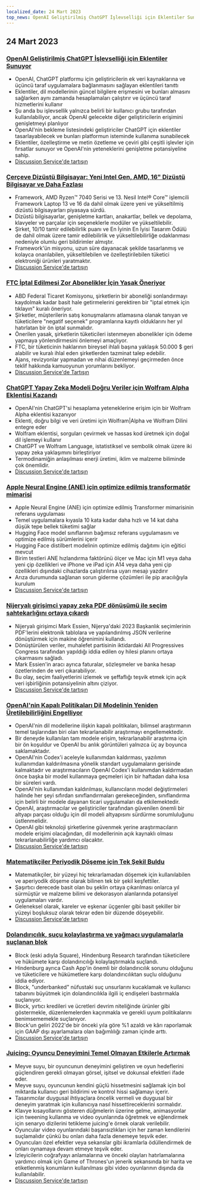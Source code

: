 ```yaml
---
localized_date: 24 Mart 2023
top_news: OpenAI Geliştirilmiş ChatGPT İşlevselliği için Eklentiler Sunuyor
---
```


## 24 Mart 2023

### [OpenAI Geliştirilmiş ChatGPT İşlevselliği için Eklentiler Sunuyor](https://openai.com/blog/chatgpt-plugins)

- OpenAI, ChatGPT platformu için geliştiricilerin ek veri kaynaklarına ve üçüncü taraf uygulamalara bağlanmasını sağlayan eklentileri tanıttı
- Eklentiler, dil modellerinin güncel bilgilere erişmesini ve bunları almasını sağlarken aynı zamanda hesaplamaları çalıştırır ve üçüncü taraf hizmetlerini kullanır
- Şu anda bu işlevsellik yalnızca belirli bir kullanıcı grubu tarafından kullanılabiliyor, ancak OpenAI gelecekte diğer geliştiricilerin erişimini genişletmeyi planlıyor
- OpenAI'nin bekleme listesindeki geliştiriciler ChatGPT için eklentiler tasarlayabilecek ve bunları platformun isteminde kullanıma sunabilecek
- Eklentiler, özelleştirme ve metin özetleme ve çeviri gibi çeşitli işlevler için fırsatlar sunuyor ve OpenAI'nin yeteneklerini genişletme potansiyeline sahip.
- [Discussion Service'de tartışın](http://news.ycombinator.com/item?id=35277677)

### [Çerçeve Dizüstü Bilgisayar: Yeni Intel Gen, AMD, 16" Dizüstü Bilgisayar ve Daha Fazlası](https://frame.work/)

- Framework, AMD Ryzen™ 7040 Serisi ve 13. Nesil Intel® Core™ işlemcili Framework Laptop 13 ve 16 da dahil olmak üzere yeni ve yükseltilmiş dizüstü bilgisayarları piyasaya sürdü.
- Dizüstü bilgisayarlar, genişletme kartları, anakartlar, bellek ve depolama, klavyeler ve parçalar için seçeneklerle modüler ve yükseltilebilir.
- Şirket, 10/10 tamir edilebilirlik puanı ve En İyinin En İyisi Tasarım Ödülü de dahil olmak üzere tamir edilebilirlik ve yükseltilebilirliğe odaklanması nedeniyle olumlu geri bildirimler almıştır.
- Framework'ün misyonu, uzun süre dayanacak şekilde tasarlanmış ve kolayca onarılabilen, yükseltilebilen ve özelleştirilebilen tüketici elektroniği ürünleri yaratmaktır.
- [Discussion Service'de tartışın](http://news.ycombinator.com/item?id=35277660)

### [FTC İptal Edilmesi Zor Abonelikler İçin Yasak Öneriyor](https://www.theverge.com/2023/3/23/23652373/ftc-click-to-cancel-subscription-service-dark-patterns-ban)

- ABD Federal Ticaret Komisyonu, şirketlerin bir aboneliği sonlandırmayı kaydolmak kadar basit hale getirmelerini gerektiren bir "iptal etmek için tıklayın" kuralı öneriyor.
- Şirketler, müşterilerin satış konuşmalarını atlamasına olanak tanıyan ve tüketicilere "negatif seçenek" programlarına kayıtlı olduklarını her yıl hatırlatan bir ön iptal sunmalıdır.
- Önerilen yasak, şirketlerin tüketicileri istenmeyen abonelikler için ödeme yapmaya yönlendirmesini önlemeyi amaçlıyor.
- FTC, bir tüketicinin haklarının bireysel ihlali başına yaklaşık 50.000 $ geri alabilir ve kuralı ihlal eden şirketlerden tazminat talep edebilir.
- Ajans, revizyonlar yapmadan ve nihai düzenlemeyi geçirmeden önce teklif hakkında kamuoyunun yorumlarını bekliyor.
- [Discussion Service'de Tartışın](http://news.ycombinator.com/item?id=35274519)

### [ChatGPT Yapay Zeka Modeli Doğru Veriler için Wolfram Alpha Eklentisi Kazandı](https://writings.stephenwolfram.com/2023/03/chatgpt-gets-its-wolfram-superpowers/)

- OpenAI'nin ChatGPT'si hesaplama yeteneklerine erişim için bir Wolfram Alpha eklentisi kazanıyor
- Eklenti, doğru bilgi ve veri üretimi için Wolfram|Alpha ve Wolfram Dilini entegre eder
- Wolfram eklentisi, sorguları çevirmek ve hassas kod üretmek için doğal dil işlemeyi kullanır
- ChatGPT ve Wolfram Language, istatistiksel ve sembolik olmak üzere iki yapay zeka yaklaşımını birleştiriyor
- Termodinamiğin anlaşılması enerji üretimi, iklim ve malzeme biliminde çok önemlidir.
- [Discussion Service'de tartışın](http://news.ycombinator.com/item?id=35277925)

### [Apple Neural Engine (ANE) için optimize edilmiş transformatör mimarisi](https://github.com/apple/ml-ane-transformers)

- Apple Neural Engine (ANE) için optimize edilmiş Transformer mimarisinin referans uygulaması
- Temel uygulamalara kıyasla 10 kata kadar daha hızlı ve 14 kat daha düşük tepe bellek tüketimi sağlar
- Hugging Face model sınıflarının bağımsız referans uygulamasını ve optimize edilmiş sürümlerini içerir
- Hugging Face distilbert modelinin optimize edilmiş dağıtımı için eğitici mevcut
- Birim testleri ANE hızlandırma faktörünü ölçer ve Mac için M1 veya daha yeni çip özellikleri ve iPhone ve iPad için A14 veya daha yeni çip özellikleri dışındaki cihazlarda çalıştırılırsa uyarı mesajı yazdırır
- Arıza durumunda sağlanan sorun giderme çözümleri ile pip aracılığıyla kurulum
- [Discussion Service'de tartışın](http://news.ycombinator.com/item?id=35282325)

### [Nijeryalı girişimci yapay zeka PDF dönüşümü ile seçim sahtekarlığını ortaya çıkardı](https://markessien.com/posts/drama_of_transcription/)

- Nijeryalı girişimci Mark Essien, Nijerya'daki 2023 Başkanlık seçimlerinin PDF'lerini elektronik tablolara ve yapılandırılmış JSON verilerine dönüştürmek için makine öğrenimini kullandı.
- Dönüştürülen veriler, muhalefet partisinin iktidardaki All Progressives Congress tarafından yapıldığı iddia edilen oy hilesi planını ortaya çıkarmasını sağladı.
- Mark Essien'in aracı ayrıca faturalar, sözleşmeler ve banka hesap özetlerinden de veri çıkarabiliyor.
- Bu olay, seçim faaliyetlerini izlemek ve şeffaflığı teşvik etmek için açık veri işbirliğinin potansiyelinin altını çiziyor.
- [Discussion Service'de tartışın](http://news.ycombinator.com/item?id=35272227)

### [OpenAI'nin Kapalı Politikaları Dil Modelinin Yeniden Üretilebilirliğini Engelliyor](https://aisnakeoil.substack.com/p/openais-policies-hinder-reproducible)

- OpenAI'nin dil modellerine ilişkin kapalı politikaları, bilimsel araştırmanın temel taşlarından biri olan tekrarlanabilir araştırmayı engellemektedir.
- Bir deneyde kullanılan tam modele erişim, tekrarlanabilir araştırma için bir ön koşuldur ve OpenAI bu anlık görüntüleri yalnızca üç ay boyunca saklamaktadır.
- OpenAI'nin Codex'i aceleyle kullanımdan kaldırması, yazılımın kullanımdan kaldırılmasına yönelik standart uygulamaların gerisinde kalmaktadır ve araştırmacıların OpenAI Codex'i kullanımdan kaldırmadan önce başka bir model kullanmaya geçmeleri için bir haftadan daha kısa bir süreleri vardı.
- OpenAI'nin kullanımdan kaldırılması, kullanıcıların model değiştirmeleri halinde her şeyi sıfırdan sınıflandırmaları gerekeceğinden, sınıflandırma için belirli bir modele dayanan ticari uygulamaları da etkilemektedir.
- OpenAI, araştırmacılar ve geliştiriciler tarafından güvenilen önemli bir altyapı parçası olduğu için dil modeli altyapısını sürdürme sorumluluğunu üstlenmelidir.
- OpenAI gibi teknoloji şirketlerine güvenmek yerine araştırmacıların modele erişimi olacağından, dil modellerinin açık kaynaklı olması tekrarlanabilirliğe yardımcı olacaktır.
- [Discussion Service'de tartışın](http://news.ycombinator.com/item?id=35269304)

### [Matematikçiler Periyodik Döşeme için Tek Şekil Buldu](https://www.newscientist.com/article/2365363-mathematicians-discover-shape-that-can-tile-a-wall-and-never-repeat/)

- Matematikçiler, bir yüzeyi hiç tekrarlamadan döşemek için kullanılabilen ve aperiyodik döşeme olarak bilinen tek bir şekil keşfettiler.
- Şaşırtıcı derecede basit olan bu şeklin ortaya çıkarılması onlarca yıl sürmüştür ve malzeme bilimi ve dekorasyon alanlarında potansiyel uygulamaları vardır.
- Geleneksel olarak, kareler ve eşkenar üçgenler gibi basit şekiller bir yüzeyi boşluksuz olarak tekrar eden bir düzende döşeyebilir.
- [Discussion Service'de tartışın](http://news.ycombinator.com/item?id=35273707)

### [Dolandırıcılık, suçu kolaylaştırma ve yağmacı uygulamalarla suçlanan blok](https://hindenburgresearch.com/block/)

- Block (eski adıyla Square), Hindenburg Research tarafından tüketicilere ve hükümete karşı dolandırıcılığı kolaylaştırmakla suçlandı.
- Hindenburg ayrıca Cash App'in önemli bir dolandırıcılık sorunu olduğunu ve tüketicilere ve hükümetlere karşı dolandırıcılıktan suçlu olduğunu iddia ediyor.
- Block, "underbanked" nüfustaki suç unsurlarını kucaklamak ve kullanıcı tabanını büyütmek için dolandırıcılıkla ilgili iç endişeleri bastırmakla suçlanıyor.
- Block, yırtıcı kredileri ve ücretleri devrim niteliğinde ürünler gibi göstermekle, düzenlemelerden kaçınmakla ve gerekli uyum politikalarını benimsememekle suçlanıyor.
- Block'un geliri 2022'de bir önceki yıla göre %1 azaldı ve kârı raporlamak için GAAP dışı ayarlamalara olan bağımlılığı zaman içinde arttı.
- [Discussion Service'de tartışın](http://news.ycombinator.com/item?id=35273782)

### [Juicing: Oyuncu Deneyimini Temel Olmayan Etkilerle Artırmak](https://garden.bradwoods.io/notes/design/juice)

- Meyve suyu, bir oyuncunun deneyimini geliştiren ve oyun hedeflerini güçlendiren gerekli olmayan görsel, işitsel ve dokunsal efektleri ifade eder.
- Meyve suyu, oyuncunun kendini güçlü hissetmesini sağlamak için bol miktarda kullanıcı geri bildirimi ve kontrol hissi sağlamayı içerir.
- Tasarımcılar duygusal ihtiyaçlara öncelik vermeli ve duygusal bir deneyim yaratmak için kullanıcıya nasıl hissettireceklerini sormalıdır.
- Klavye kısayollarını gösteren düğmelerin üzerine gelme, animasyonlar için tweening kullanma ve video oyunlarında öğretmek ve eğlendirmek için senaryo dizilerini tetikleme juicing'e örnek olarak verilebilir.
- Oyuncular video oyunlarındaki başarısızlıkları için her zaman kendilerini suçlamalıdır çünkü bu onları daha fazla denemeye teşvik eder.
- Oyuncuları özel efektler veya sekanslar gibi ikramlarla ödüllendirmek de onları oynamaya devam etmeye teşvik eder.
- İzleyicilerin coğrafyayı anlamalarına ve önceki olayları hatırlamalarına yardımcı olmak için Game of Thrones'un jenerik sekansında bir harita ve etiketlenmiş konumların kullanılması gibi video oyunlarının dışında da kullanılabilir.
- [Discussion Service'de tartışın](http://news.ycombinator.com/item?id=35273139)
